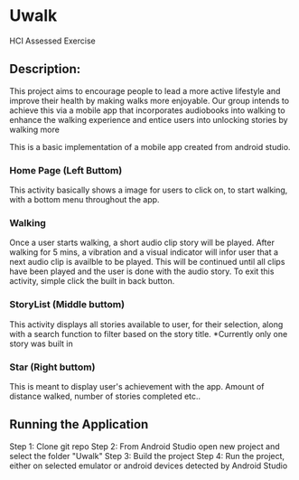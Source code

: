 # Uwalk
HCI Assessed Exercise 

## Description:
This project aims to encourage people to lead a more active lifestyle and improve their health by making walks more enjoyable. Our group intends to achieve this via a mobile app that incorporates audiobooks into walking to enhance the walking experience and entice users into unlocking stories by walking more

This is a basic implementation of a mobile app created from android studio.

### Home Page (Left Buttom)
This activity basically shows a image for users to click on, to start walking, with a bottom menu throughout the app.

### Walking
Once a user starts walking, a short audio clip story will be played.
After walking for 5 mins, a vibration and a visual indicator will infor user that a next audio clip is availble to be played.
This will be continued until all clips have been played and the user is done with the audio story.
To exit this activity, simple click the built in back button.

### StoryList (Middle buttom)
This activity displays all stories available to user, for their selection, along with a search function to filter based on the story title. 
*Currently only one story was built in

### Star (Right buttom)
This is meant to display user's achievement with the app.
Amount of distance walked, number of stories completed etc..

## Running the Application

Step 1: Clone git repo
Step 2: From Android Studio open new project and select the folder "Uwalk"
Step 3: Build the project
Step 4: Run the project, either on selected emulator or android devices detected by Android Studio


